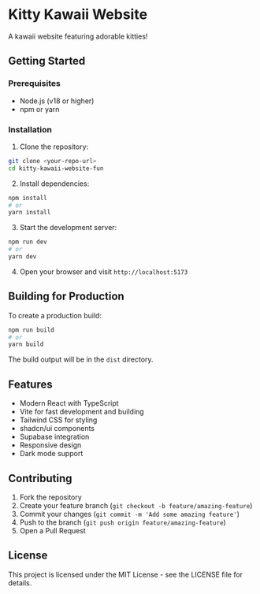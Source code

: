 # Kitty Kawaii Website

A kawaii website featuring adorable kitties!

## Getting Started

### Prerequisites

- Node.js (v18 or higher)
- npm or yarn

### Installation

1. Clone the repository:
```bash
git clone <your-repo-url>
cd kitty-kawaii-website-fun
```

2. Install dependencies:
```bash
npm install
# or
yarn install
```

3. Start the development server:
```bash
npm run dev
# or
yarn dev
```

4. Open your browser and visit `http://localhost:5173`

## Building for Production

To create a production build:

```bash
npm run build
# or
yarn build
```

The build output will be in the `dist` directory.

## Features

- Modern React with TypeScript
- Vite for fast development and building
- Tailwind CSS for styling
- shadcn/ui components
- Supabase integration
- Responsive design
- Dark mode support

## Contributing

1. Fork the repository
2. Create your feature branch (`git checkout -b feature/amazing-feature`)
3. Commit your changes (`git commit -m 'Add some amazing feature'`)
4. Push to the branch (`git push origin feature/amazing-feature`)
5. Open a Pull Request

## License

This project is licensed under the MIT License - see the LICENSE file for details.
